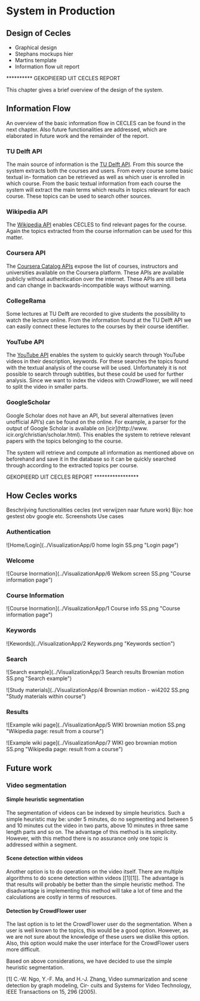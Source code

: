 # System in Production

## Design of Cecles

- Graphical design
- Stephans mockups hier
- Martins template
- Information flow uit report




********** GEKOPIEERD UIT CECLES REPORT

This chapter gives a brief overview of the design of the system. 

## Information Flow
An overview of the basic information flow in CECLES can be found in the next chapter. Also future functionalities are addressed, which are elaborated in future work and the remainder of the report. 

### TU Delft API
The main source of information is the [TU Delft API](http://apidoc.tudelft.nl/). From this source the system extracts both the courses and users. From every course some basic textual in- formation can be retrieved as well as which user is enrolled in which course. From the basic textual information from each course the system will extract the main terms which results in topics relevant for each course. These topics can be used to search other sources.

### Wikipedia API
The [Wikipedia API](http://www.mediawiki.org/wiki/API:Main_page) enables CECLES to find relevant pages for the course. Again the topics extracted from the course information can be used for this matter.

### Coursera API
The [Coursera Catalog APIs](https://tech.coursera.org/app-platform/catalog/) expose the list of courses, instructors and universities available on the Coursera platform. These APIs are available publicly without authentication over the internet. These APIs are still beta and can change in backwards-incompatible ways without warning.

### CollegeRama
Some lectures at TU Delft are recorded to give students the possibility to watch the lecture online. From the information found at the TU Delft API we can easily connect these lectures to the courses by their course identifier.

### YouTube API
The [YouTube API](https://developers.google.com/youtube/v3/) enables the system to quickly search through YouTube videos in their description, keywords. For these searches the topics found with the textual analysis of the course will be used. Unfortunately it is not possible to search through subtitles, but these could be used for further analysis. Since we want to index the videos with CrowdFlower, we will need to split the video in smaller parts.


### GoogleScholar
Google Scholar does not have an API, but several alternatives (even unofficial API’s) can be found on the online. For example, a parser for the output of Google Scholar is available on [icir](http://www. icir.org/christian/scholar.html). This enables the system to retrieve relevant papers with the topics belonging to the course.

The system will retrieve and compute all information as mentioned above on beforehand and save it in the database so it can be quickly searched through according to the extracted topics per course.

 GEKOPIEERD UIT CECLES REPORT *****************





## How Cecles works
Beschrijving functionalities cecles (evt verwijzen naar future work)
Bijv: hoe gestest obv google etc.
Screenshots
Use cases


### Authentication
![Home/Login](../VisualizationApp/0 home login SS.png "Login page")

### Welcome 
![Course Inormation](../VisualizationApp/6 Welkom screen SS.png "Course information page")

### Course Information
![Course Inormation](../VisualizationApp/1 Course info SS.png "Course information page")

### Keywords
![Kewords](../VisualizationApp/2 Keywords.png "Keywords section")

### Search
![Search example](../VisualizationApp/3 Search results Brownian motion SS.png "Search example")

![Study materials](../VisualizationApp/4 Brownian motion - wi4202 SS.png "Study materials within course")

### Results
![Example wiki page](../VisualizationApp/5 WIKI brownian motion SS.png "Wikipedia page: result from a course")

![Example wiki page](../VisualizationApp/7 WIKI geo brownian motion SS.png "Wikipedia page: result from a course")


## Future work
### Video segmentation

#### Simple heuristic segmentation
The segmentation of videos can be indexed by simple heuristics. Such a simple heuristic may be: under 5 minutes, do no segmenting and between 5 and 10 minutes cut the video in two parts, above 10 minutes in three same length parts and so on. The advantage of this method is its simplicity. However, with this method there is no assurance only one topic is addressed within a segment.

#### Scene detection within videos
Another option is to do operations on the video itself. There are multiple algorithms to do scene detection within videos [[1][1]]. The advantage is that results will probably be better than the simple heuristic method. The disadvantage is implementing this method will take a lot of time and the calculations are costly in terms of resources.

#### Detection by CrowdFlower user
The last option is to let the CrowdFlower user do the segmentation. When a user is well known to the topics, this would be a good option. However, as we are not sure about the knowledge of these users we dislike this option. Also, this option would make the user interface for the CrowdFlower users more difficult.
	
Based on above considerations, we have decided to use the simple heuristic segmentation.

[1] C.-W. Ngo, Y.-F. Ma, and H.-J. Zhang, Video summarization and scene detection by graph modeling, Cir- cuits and Systems for Video Technology, IEEE Transactions on 15, 296 (2005).
